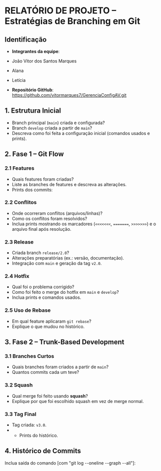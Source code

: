 # RELATÓRIO DE PROJETO – Estratégias de Branching em Git

## Identificação
- **Integrantes da equipe**:
- João Vitor dos Santos Marques
- Alana
- Letícia

- **Repositório GitHub**: https://github.com/vitormarques7/GerenciaConfigAV.git
## 1. Estrutura Inicial
- Branch principal (`main`) criada e configurada?
- Branch `develop` criada a partir de `main`?
- Descreva como foi feita a configuração inicial (comandos usados e prints).

## 2. Fase 1 – Git Flow
### 2.1 Features
- Quais features foram criadas?
- Liste as branches de features e descreva as alterações.
- Prints dos commits:

### 2.2 Conflitos
- Onde ocorreram conflitos (arquivos/linhas)?
- Como os conflitos foram resolvidos?
- Inclua prints mostrando os marcadores (`<<<<<<<`, `=======`, `>>>>>>>`) e o
  arquivo final após resolução.

### 2.3 Release
- Criada branch `release/2.0`?
- Alterações preparatórias (ex.: versão, documentação).
- Integração com `main` e geração da tag `v2.0`.

### 2.4 Hotfix
- Qual foi o problema corrigido?
- Como foi feito o merge do hotfix em `main` e `develop`?
- Inclua prints e comandos usados.

### 2.5 Uso de Rebase
- Em qual feature aplicaram `git rebase`?
- Explique o que mudou no histórico.

## 3. Fase 2 – Trunk-Based Development
### 3.1 Branches Curtos
- Quais branches foram criados a partir de `main`?
- Quantos commits cada um teve?

### 3.2 Squash
- Qual merge foi feito usando **squash**?
- Explique por que foi escolhido squash em vez de merge normal.

### 3.3 Tag Final
- Tag criada: `v3.0`.
- - Prints do histórico.

## 4. Histórico de Commits
Inclua saída do comando [com "git log --oneline --graph --all"]:
